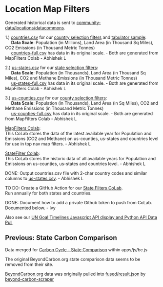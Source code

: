 # Location Map Filters 

Generated historical data is sent to [community-data/locations/datacommons](https://github.com/ModelEarth/community-data/tree/master/locations/datacommons).

1.) [countries.csv](https://github.com/ModelEarth/localsite/tree/main/info/data/map-filters) for our [country selection filters](#geoview=countries) and [tabulator sample](/data-pipeline/timelines/training/naics/):  
&nbsp;&nbsp;&nbsp;&nbsp;&nbsp;**Data Scale**: Population (in Millions), Land Area (in Thousand Sq Miles), CO2 Emissions (in Thousand Metric Tonnes)  
&nbsp;&nbsp;&nbsp;&nbsp;&nbsp;[countries-full.csv](https://github.com/ModelEarth/localsite/tree/main/info/data/map-filters) has data in its original scale.  - Both are generated from MapFilters Colab - Abhishek L

2.) [us-states.csv](https://github.com/ModelEarth/localsite/tree/main/info/data/map-filters) for our [state selection filters](#geoview=country):  
&nbsp;&nbsp;&nbsp;&nbsp;&nbsp;**Data Scale**: Population (in Thousands), Land Area (in Thousand Sq Miles), CO2 and Methane Emissions (in Thousand Metric Tonnes)  
&nbsp;&nbsp;&nbsp;&nbsp;&nbsp;[us-states-full.csv](https://github.com/ModelEarth/localsite/tree/main/info/data/map-filters) has data in its original scale.  - Both are generated from MapFilters Colab - Abhishek L

3.) [us-counties.csv](https://github.com/ModelEarth/localsite/tree/main/info/data/map-filters) for our [county selection filters](#geoview=state&state=AL):  
&nbsp;&nbsp;&nbsp;&nbsp;&nbsp;**Data Scale**: Population (in Thousands), Land Area (in Sq Miles), CO2 and Methane Emissions (in Thousand Metric Tonnes)  
&nbsp;&nbsp;&nbsp;&nbsp;&nbsp;[us-counties-full.csv](https://github.com/ModelEarth/localsite/tree/main/info/data/map-filters) has data in its original scale.  - Both are generated from MapFilters Colab - Abhishek L

[MapFilters Colab](https://colab.research.google.com/drive/1riRnKUGNGkJZOU6qJoznAxjySInQjnFQ?usp=sharing):  
This CoLab stores the data of the latest available year for Population and Emissions (CO2 and Methane) on us-counties, us-states and countries level for use in top nav map filters. - Abhishek L

[StateFilter Colab](https://colab.research.google.com/drive/1CsIjLujiiBoGJlIHCBvDZit3QSVg07zR?usp=sharing):  
This CoLab stores the historic data of all available years for Population and Emissions on us-counties, us-states and countries level. - Abhishek L

<!--
Not needed since we're pulling from GDC instead:
Copy population lookups [from this CoLab](https://colab.research.google.com/drive/1wmJ3V9eqD8KbmBiP-hLeSstwOUt5iS2V?usp=sharing) using python libraries.
-->

DONE: Output countries.csv file with 2-char country codes and similar columns to [us-states.csv](https://github.com/ModelEarth/localsite/blob/main/info/data/map-filters/us-states.csv). - Abhishek L


TO DO: Create a GitHub Action for our [State Filters CoLab](https://colab.research.google.com/drive/1CsIjLujiiBoGJlIHCBvDZit3QSVg07zR?usp=sharing).  
Run annually for both states and countries.

DONE: Document how to add a private Github token to push from CoLab. Documented below. - Ivy


Also see our [UN Goal Timelines Javascript API display and Python API Data Pull](/localsite/timeline/)


## Previous: State Carbon Comparison

Data merged for [Carbon Cycle - State Comparison](/apps/carbon/#state=CA) within apps/js/bc.js

The original BeyondCarbon.org state comparison data seems to be removed from their site.

[BeyondCarbon.org](https://BeyondCarbon.org) data was originally pulled into [fused/result.json](https://model.earth/beyond-carbon-scraper/fused/result.json) by [beyond-carbon-scraper](https://github.com/modelearth/beyond-carbon-scraper/)

<br>
